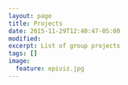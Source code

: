 ```yaml
---
layout: page
title: Projects
date: 2015-11-29T12:40:47-05:00
modified:
excerpt: List of group projects
tags: []
image:
  feature: epiviz.jpg
---
```


